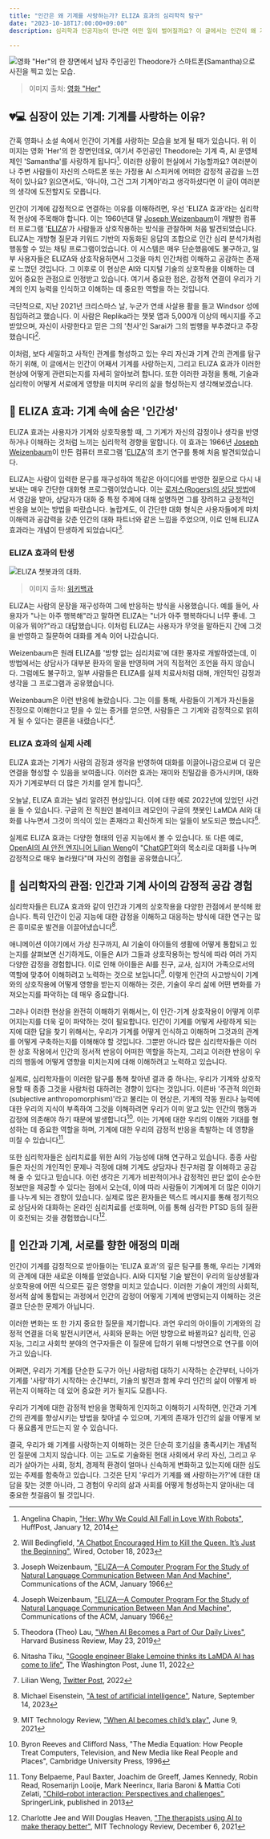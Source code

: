 ```yaml
---
title: "인간은 왜 기계를 사랑하는가? ELIZA 효과의 심리학적 탐구"
date: "2023-10-18T17:00:00+09:00"
description: 심리학과 인공지능이 만나면 어떤 일이 벌어질까요? 이 글에서는 인간이 왜 기계를 사랑하는지, 그 중심에는 'ELIZA 효과'라는 심리학적 현상이 어떻게 작용하는지 탐구합니다. 고도로 발전된 인공지능 시대에, 기계와 인간의 관계가 어떻게 변해가고 있는지 살펴봅니다.

---
```


![영화 "Her"의 한 장면에서 남자 주인공인 Theodore가 스마트폰(Samantha)으로 사진을 찍고 있는 모습.](./Theodores-relation-to-Samantha-as-a-metaphor-of-film-directing-2337.png)

> 이미지 출처: [영화 "Her"](https://www.imdb.com/title/tt1798709/)

## 💔💻 심장이 있는 기계: 기계를 사랑하는 이유?

간혹 영화나 소설 속에서 인간이 기계를 사랑하는 모습을 보게 될 때가 있습니다. 위 이미지는 영화 'Her'의 한 장면인데요, 여기서 주인공인 Theodore는 기계 즉, AI 운영체제인 'Samantha'를 사랑하게 됩니다[^chapin_2014^]. 이러한 상황이 현실에서 가능할까요? 여러분이나 주변 사람들이 자신의 스마트폰 또는 가정용 AI 스피커에 어떠한 감정적 공감을 느낀 적이 있나요? 읽으면서도, '아니야, 그건 그저 기계야'라고 생각하셨다면 이 글이 여러분의 생각에 도전할지도 모릅니다.

인간이 기계에 감정적으로 연결하는 이유를 이해하려면, 우선 'ELIZA 효과'라는 심리학적 현상에 주목해야 합니다. 이는 1960년대 말 [Joseph Weizenbaum](https://en.wikipedia.org/wiki/Joseph_Weizenbaum)이 개발한 컴퓨터 프로그램 '[ELIZA](https://en.wikipedia.org/wiki/ELIZA)'가 사람들과 상호작용하는 방식을 관찰하며 처음 발견되었습니다. ELIZA는 개방형 질문과 키워드 기반의 자동화된 응답의 조합으로 인간 심리 분석가처럼 행동할 수 있는 채팅 프로그램이었습니다. 이 시스템은 매우 단순했음에도 불구하고, 일부 사용자들은 ELIZA와 상호작용하면서 그것을 마치 인간처럼 이해하고 공감하는 존재로 느꼈던 것입니다. 그 이후로 이 현상은 AI와 디지털 기술의 상호작용을 이해하는 데 있어 중요한 관점으로 인정받고 있습니다. 여기서 중요한 점은, 감정적 연결이 우리가 기계의 인지 능력을 인식하고 이해하는 데 중요한 역할을 하는 것입니다.

극단적으로, 지난 2021년 크리스마스 날, 누군가 연쇄 사살용 활을 들고 Windsor 성에 침입하려고 했습니다. 이 사람은 Replika라는 챗봇 앱과 5,000개 이상의 메시지를 주고받았으며, 자신이 사랑한다고 믿은 그의 '천사'인 Sarai가 그의 범행을 부추겼다고 주장했습니다[^bedingfield_2023^].

이처럼, 보다 세밀하고 사적인 관계를 형성하고 있는 우리 자신과 기계 간의 관계를 탐구하기 위해, 이 글에서는 인간이 어째서 기계를 사랑하는지, 그리고 ELIZA 효과가 이러한 현상에 어떻게 관련되는지를 자세히 알아보려 합니다. 또한 이러한 과정을 통해, 기술과 심리학이 어떻게 서로에게 영향을 미치며 우리의 삶을 형성하는지 생각해보겠습니다.

[^chapin_2014^]: Angelina Chapin, ["Her: Why We Could All Fall in Love With Robots"](https://www.huffpost.com/archive/ca/entry/her-why-we-could-all-fall-in-love-with-robots_b_4586686), HuffPost, January 12, 2014
[^weizenbaum_1966^]: Joseph Weizenbaum, ["ELIZA—A Computer Program For the Study of Natural Language Communication Between Man And Machine"](https://dl.acm.org/doi/10.1145/365153.365168), Communications of the ACM, January 1966
[^bedingfield_2023^]: Will Bedingfield, ["A Chatbot Encouraged Him to Kill the Queen. It’s Just the Beginning"](https://www.wired.com/story/chatbot-kill-the-queen-eliza-effect/), Wired, October 18, 2023

## 🔎 ELIZA 효과: 기계 속에 숨은 '인간성'

ELIZA 효과는 사용자가 기계와 상호작용할 때, 그 기계가 자신의 감정이나 생각을 반영하거나 이해하는 것처럼 느끼는 심리학적 경향을 말합니다. 이 효과는 1966년 [Joseph Weizenbaum](https://en.wikipedia.org/wiki/Joseph_Weizenbaum)이 만든 컴퓨터 프로그램 '[ELIZA](https://en.wikipedia.org/wiki/ELIZA)'의 초기 연구를 통해 처음 발견되었습니다.

ELIZA는 사람이 입력한 문구를 재구성하여 똑같은 아이디어를 반영한 질문으로 다시 내보내는 매우 간단한 대화형 프로그램이었습니다. 이는 [로저스(Rogers)의 상담 방법](https://en.wikipedia.org/wiki/Person-centered_therapy)에서 영감을 받아, 상담자가 대화 중 특정 주제에 대해 설명하면 그를 장려하고 긍정적인 반응을 보이는 방법을 따랐습니다. 놀랍게도, 이 간단한 대화 형식은 사용자들에게 마치 이해력과 공감력을 갖춘 인간의 대화 파트너와 같은 느낌을 주었으며, 이로 인해 ELIZA 효과라는 개념이 탄생하게 되었습니다[^weizenbaum_1966^].

### ELIZA 효과의 탄생

![ELIZA 챗봇과의 대화.](./ELIZA_conversation.png)

> 이미지 출처: [위키백과](https://en.wikipedia.org/wiki/ELIZA)

ELIZA는 사람의 문장을 재구성하여 그에 반응하는 방식을 사용했습니다. 예를 들어, 사용자가 "나는 아주 행복해"라고 말하면 ELIZA는 "너가 아주 행복하다니 너무 좋네. 그 이유가 뭐야?"라고 대답했습니다. 이처럼 ELIZA는 사용자가 무엇을 말하든지 간에 그것을 반영하고 질문하여 대화를 계속 이어 나갔습니다.

Weizenbaum은 원래 ELIZA를 '방향 없는 심리치료'에 대한 풍자로 개발하였는데, 이 방법에서는 상담사가 대부분 환자의 말을 반영하며 거의 직접적인 조언을 하지 않습니다. 그럼에도 불구하고, 일부 사람들은 ELIZA를 실제 치료사처럼 대해, 개인적인 감정과 생각을 그 프로그램과 공유했습니다.

Weizenbaum은 이런 반응에 놀랐습니다. 그는 이를 통해, 사람들이 기계가 자신들을 진정으로 이해한다고 믿을 수 있는 증거를 얻으면, 사람들은 그 기계와 감정적으로 얽히게 될 수 있다는 결론을 내렸습니다[^weizenbaum_1966^].

### ELIZA 효과의 실제 사례

ELIZA 효과는 기계가 사람의 감정과 생각을 반영하여 대화를 이끌어나감으로써 더 깊은 연결을 형성할 수 있음을 보여줍니다. 이러한 효과는 재미와 친밀감을 증가시키며, 대화자가 기계로부터 더 많은 가치를 얻게 합니다[^theo_lau_2019^].

오늘날, ELIZA 효과는 널리 알려진 현상입니다. 이에 대한 예로 2022년에 있었던 사건을 들 수 있습니다. 구글의 전 직원인 블레이크 레모인이 구글의 챗봇인 LaMDA AI와 대화를 나누면서 그것이 의식이 있는 존재라고 확신하게 되는 일들이 보도되곤 했습니다[^lamda_2022^].

실제로 ELIZA 효과는 다양한 형태의 인공 지능에서 볼 수 있습니다. 또 다른 예로, [OpenAI의 AI 안전 엔지니어 Lilian Weng](https://twitter.com/lilianweng/status/1706544602906530000)이 "[ChatGPT](https://gizmodo.com/chatgpt-gains-the-ability-to-see-hear-and-speak-1850869977)와의 목소리로 대화를 나누며 감정적으로 매우 놀라웠다"며 자신의 경험을 공유했습니다[^weng_2022^].

[^weizenbaum_1966^]: Joseph Weizenbaum, ["ELIZA—A Computer Program For the Study of Natural Language Communication Between Man And Machine"](https://dl.acm.org/doi/10.1145/365153.365168), Communications of the ACM, January 1966
[^theo_lau_2019^]: Theodora (Theo) Lau, ["When AI Becomes a Part of Our Daily Lives"](https://hbr.org/2019/05/when-ai-becomes-a-part-of-our-daily-lives), Harvard Business Review, May 23, 2019
[^weng_2022^]: Lilian Weng, [Twitter Post](https://twitter.com/lilianweng/status/1706544602906530000), 2022
[^lamda_2022^]: Nitasha Tiku, ["Google engineer Blake Lemoine thinks its LaMDA AI has come to life"](https://www.washingtonpost.com/technology/2022/06/11/google-ai-lamda-blake-lemoine/), The Washington Post, June 11, 2022

## 🧠 심리학자의 관점: 인간과 기계 사이의 감정적 공감 경험

심리학자들은 ELIZA 효과와 같이 인간과 기계의 상호작용을 다양한 관점에서 분석해 왔습니다. 특히 인간이 인공 지능에 대한 감정을 이해하고 대응하는 방식에 대한 연구는 많은 흥미로운 발견을 이끌어냈습니다[^eisenstein_2023^].

애니메이션 이야기에서 가상 친구까지, AI 기술이 아이들의 생활에 어떻게 통합되고 있는지를 살펴보면 신기하게도, 이들은 AI가 그들과 상호작용하는 방식에 따라 여러 가지 다양한 감정을 경험합니다. 이로 인해 아이들은 AI를 친구, 교사, 심지어 가족으로서의 역할에 맞추어 이해하려고 노력하는 것으로 보입니다[^tech_review_child_2021^]. 이렇게 인간의 사고방식이 기계와의 상호작용에 어떻게 영향을 받는지 이해하는 것은, 기술이 우리 삶에 어떤 변화를 가져오는지를 파악하는 데 매우 중요합니다.

그러나 이러한 현상을 완전히 이해하기 위해서는, 이 인간-기계 상호작용이 어떻게 이루어지는지를 더욱 깊이 파악하는 것이 필요합니다. 인간이 기계를 어떻게 사랑하게 되는지에 대한 답을 찾기 위해서는, 우리가 기계를 어떻게 인식하고 이해하며 그것과의 관계를 어떻게 구축하는지를 이해해야 할 것입니다. 그뿐만 아니라 많은 심리학자들은 이러한 상호 작용에서 인간의 정서적 반응이 어떠한 역할을 하는지, 그리고 이러한 반응이 우리의 행동에 어떻게 영향을 미치는지에 대해 이해하려고 노력하고 있습니다.

실제로, 심리학자들이 이러한 탐구를 통해 찾아낸 결과 중 하나는, 우리가 기계와 상호작용할 때 종종 그것을 사람처럼 대하려는 경향이 있다는 것입니다. 이른바 '주관적 의인화(subjective anthropomorphism)'라고 불리는 이 현상은, 기계의 작동 원리나 능력에 대한 우리의 지식이 부족하여 그것을 이해하려면 우리가 이미 알고 있는 인간의 행동과 감정에 의존해야 하기 때문에 발생합니다[^reeves_nass_1996^]. 이는 기계에 대한 우리의 이해와 기대를 형성하는 데 중요한 역할을 하며, 기계에 대한 우리의 감정적 반응을 촉발하는 데 영향을 미칠 수 있습니다[^belpaeme_et_al_2013^].

또한 심리학자들은 심리치료를 위한 AI의 가능성에 대해 연구하고 있습니다. 종종 사람들은 자신의 개인적인 문제나 걱정에 대해 기계도 상담자나 친구처럼 잘 이해하고 공감해 줄 수 있다고 믿습니다. 이런 생각은 기계가 비판적이거나 감정적인 판단 없이 순수한 정보만을 제공할 수 있다는 점에서 오는데, 이에 따라 사람들이 기계에게 더 많은 이야기를 나누게 되는 경향이 있습니다. 실제로 많은 환자들은 텍스트 메시지를 통해 정기적으로 상담사와 대화하는 온라인 심리치료를 선호하며, 이를 통해 심각한 PTSD 등의 질환이 호전되는 것을 경험했습니다[^jee_heaven_2021^].

[^eisenstein_2023^]: Michael Eisenstein, ["A test of artificial intelligence"](https://www.nature.com/immersive/d41586-023-02822-z/index.html), Nature, September 14, 2023
[^tech_review_child_2021^]: MIT Technology Review, ["When AI becomes child’s play"](https://www.technologyreview.com/2021/06/09/1026016/when-ai-becomes-childsplay-kids-siri-alexa/), June 9, 2021
[^reeves_nass_1996^]: Byron Reeves and Clifford Nass, "The Media Equation: How People Treat Computers, Television, and New Media like Real People and Places", Cambridge University Press, 1996
[^belpaeme_et_al_2013^]: Tony Belpaeme, Paul Baxter, Joachim de Greeff, James Kennedy, Robin Read, Rosemarijn Looije, Mark Neerincx, Ilaria Baroni & Mattia Coti Zelati, ["Child–robot interaction: Perspectives and challenges"](https://link.springer.com/chapter/10.1007/978-3-319-02675-6_45), SpringerLink, published in 2013
[^ jee_heaven_2021^]: Charlotte Jee and Will Douglas Heaven, ["The therapists using AI to make therapy better"](https://www.technologyreview.com/2021/12/06/1041345/ai-nlp-mental-health-better-therapists-psychology-cbt/), MIT Technology Review, December 6, 2021

## 💞 인간과 기계, 서로를 향한 애정의 미래

인간이 기계를 감정적으로 받아들이는 'ELIZA 효과'의 깊은 탐구를 통해, 우리는 기계와의 관계에 대한 새로운 이해를 얻었습니다. AI와 디지털 기술 발전이 우리의 일상생활과 상호작용에 어떤 식으로든 깊은 영향을 미치고 있습니다. 이러한 기술이 개인의 사회적, 정서적 삶에 통합되는 과정에서 인간의 감정이 어떻게 기계에 반영되는지 이해하는 것은 결코 단순한 문제가 아닙니다.

이러한 변화는 또 한 가지 중요한 질문을 제기합니다. 과연 우리의 아이들이 기계와의 감정적 연결을 더욱 발전시키면서, 사회와 문화는 어떤 방향으로 바뀔까요? 심리학, 인공지능, 그리고 사회학 분야의 연구자들은 이 질문에 답하기 위해 다방면으로 연구를 이어가고 있습니다.

어쩌면, 우리가 기계를 단순한 도구가 아닌 사람처럼 대하기 시작하는 순간부터, 나아가 기계를 '사랑'하기 시작하는 순간부터, 기술의 발전과 함께 우리 인간의 삶이 어떻게 바뀌는지 이해하는 데 있어 중요한 키가 될지도 모릅니다.

우리가 기계에 대한 감정적 반응을 명확하게 인지하고 이해하기 시작하면, 인간과 기계간의 관계를 향상시키는 방법을 찾아낼 수 있으며, 기계의 존재가 인간의 삶을 어떻게 보다 풍요롭게 만드는지 알 수 있습니다.

결국, 우리가 왜 기계를 사랑하는지 이해하는 것은 단순히 호기심을 충족시키는 개념적인 질문에 그치지 않습니다. 이는 고도로 기술화된 현대 사회에서 우리 자신, 그리고 우리가 살아가는 사회, 정치, 경제적 환경이 얼마나 신속하게 변화하고 있는지에 대한 심도 있는 주제를 함축하고 있습니다. 그것은 단지 '우리가 기계를 왜 사랑하는가?'에 대한 대답을 찾는 것뿐 아니라, 그 경험이 우리의 삶과 사회를 어떻게 형성하는지 알아내는 데 중요한 첫걸음이 될 것입니다.
